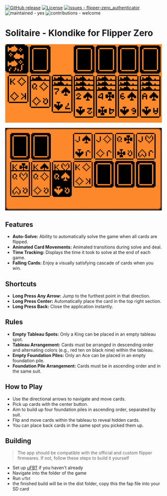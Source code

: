 [![GitHub release](https://img.shields.io/github/release/teeebor/flipper_solitaire?include_prereleases=&sort=semver&color=blue)](https://github.com/teeebor/flipper_solitaire/releases/)
[![License](https://img.shields.io/badge/License-MIT-blue)](/LICENSE)
[![issues - flipper-zero_authenticator](https://img.shields.io/github/issues/teeebor/flipper_solitaire)](https://github.com/teeebor/flipper_solitaire/issues)
![maintained - yes](https://img.shields.io/badge/maintained-yes-blue)
![contributions - welcome](https://img.shields.io/badge/contributions-welcome-blue)
# Solitaire - Klondike for Flipper Zero


![Play buffer](screenshots/solitaire.png)

![Play buffer](screenshots/solitaire.gif)

## Features

* **Auto-Solve:** Ability to automatically solve the game when all cards are flipped.
* **Animated Card Movements:** Animated transitions during solve and deal.
* **Time Tracking:** Displays the time it took to solve at the end of each game.
* **Falling Cards:** Enjoy a visually satisfying cascade of cards when you win.

## Shortcuts

* **Long Press Any Arrow:** Jump to the furthest point in that direction.
* **Long Press Center:** Automatically place the card in the top right section.
* **Long Press Back:** Close the application instantly.

## Rules
- **Empty Tableau Spots:** Only a King can be placed in an empty tableau spot.
- **Tableau Arrangement:** Cards must be arranged in descending order and alternating colors (e.g., red ten on black nine) within the tableau.
- **Empty Foundation Piles:** Only an Ace can be placed in an empty foundation pile.
- **Foundation Pile Arrangement:** Cards must be in ascending order and in the same suit.

## How to Play

- Use the directional arrows to navigate and move cards.
- Pick up cards with the center button.
- Aim to build up four foundation piles in ascending order, separated by suit.
- Flip and move cards within the tableau to reveal hidden cards.
- You can place back cards in the same spot you picked them up.


## Building
> The app should be compatible with the official and custom flipper firmwares. If not, follow these steps to build it
> yourself
* Set up [uFBT](https://pypi.org/project/ufbt/) if you haven't already
* Navigate into the folder of the game
* Run `ufbt`
* the finished build will be in the dist folder, copy this the fap file into your SD card
